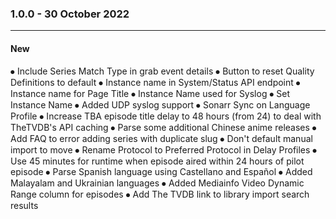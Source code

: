 
### 1.0.0 - 30 October 2022 
---
#### New

⦁	Include Series Match Type in grab event details
⦁	Button to reset Quality Definitions to default
⦁	Instance name in System/Status API endpoint
⦁	Instance name for Page Title
⦁	Instance Name used for Syslog
⦁	Set Instance Name
⦁	Added UDP syslog support
⦁	Sonarr Sync on Language Profile
⦁	Increase TBA episode title delay to 48 hours (from 24) to deal with TheTVDB's API caching
⦁	Parse some additional Chinese anime releases
⦁	Add FAQ to error adding series with duplicate slug
⦁	Don't default manual import to move
⦁	Rename Protocol to Preferred Protocol in Delay Profiles
⦁	Use 45 minutes for runtime when episode aired within 24 hours of pilot episode
⦁	Parse Spanish language using Castellano and Español
⦁	Added Malayalam and Ukrainian languages
⦁	Added Mediainfo Video Dynamic Range column for episodes
⦁	Add The TVDB link to library import search results